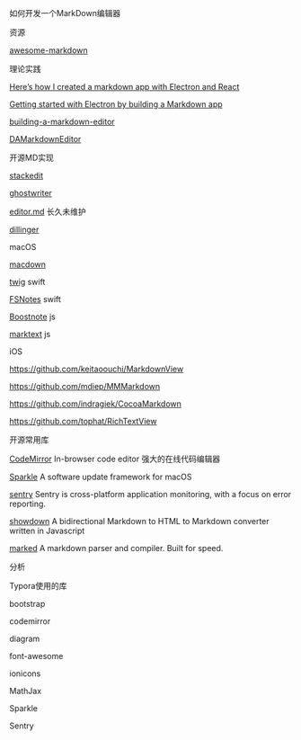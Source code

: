 如何开发一个MarkDown编辑器



资源

[awesome-markdown](https://github.com/mundimark/awesome-markdown)





理论实践

[Here’s how I created a markdown app with Electron and React](https://medium.freecodecamp.org/heres-how-i-created-a-markdown-app-with-electron-and-react-1e902f8601ca)

[Getting started with Electron by building a Markdown app](https://hackernoon.com/getting-started-with-electron-a110470d4a6c)

[building-a-markdown-editor](https://github.com/themeteorchef/building-a-markdown-editor)

[DAMarkdownEditor](https://github.com/DarkAngel7/DAMarkdownEditor)



开源MD实现

[stackedit](https://github.com/benweet/stackedit) 

[ghostwriter](https://github.com/wereturtle/ghostwriter)

[editor.md](https://github.com/pandao/editor.md) 长久未维护

[dillinger](https://github.com/joemccann/dillinger)



macOS

[macdown](https://github.com/MacDownApp/macdown)

[twig](https://github.com/lukakerr/twig)  swift

[FSNotes](https://github.com/glushchenko/fsnotes)  swift

[Boostnote](https://github.com/BoostIO/Boostnote)    js

[marktext](https://github.com/marktext/marktext)   js





iOS

https://github.com/keitaoouchi/MarkdownView

https://github.com/mdiep/MMMarkdown

https://github.com/indragiek/CocoaMarkdown

https://github.com/tophat/RichTextView





开源常用库

[CodeMirror](https://github.com/codemirror/CodeMirror)  In-browser code editor  强大的在线代码编辑器

[Sparkle](https://github.com/sparkle-project/Sparkle)  A software update framework for macOS

[sentry](https://github.com/getsentry/sentry)   Sentry is cross-platform application monitoring, with a focus on error reporting. 

[showdown](https://github.com/showdownjs/showdown)  A bidirectional Markdown to HTML to Markdown converter written in Javascript 

[marked](https://github.com/markedjs/marked)  A markdown parser and compiler. Built for speed. 



分析

Typora使用的库

bootstrap

codemirror

diagram

font-awesome

ionicons

MathJax

Sparkle

Sentry

